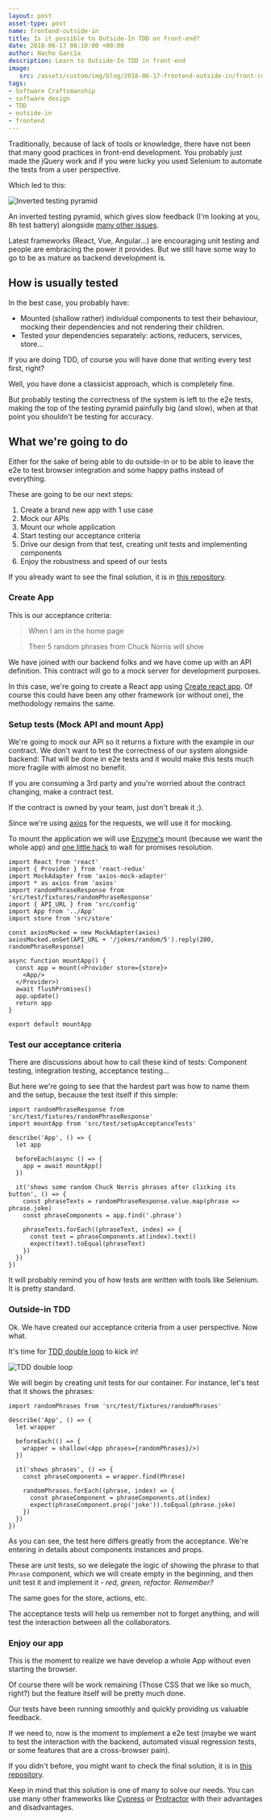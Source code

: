 ```yaml
---
layout: post
asset-type: post
name: frontend-outside-in
title: Is it possible to Outside-In TDD on front-end?
date: 2018-06-17 08:10:00 +00:00
author: Nacho García
description: Learn to Outside-In TDD in front-end
image:
   src: /assets/custom/img/blog/2018-06-17-frontend-outside-in/front-code.jpg
tags:
- Software Craftsmanship
- software design
- TDD
- outside-in
- frontend
---
```

Traditionally, because of lack of tools or knowledge, there have not been that many good practices in front-end development.
You probably just made the jQuery work and if you were lucky you used Selenium to automate the tests from a user perspective.

Which led to this:

![Inverted testing pyramid]({{site.baseurl}}/assets/custom/img/blog/2018-06-17-frontend-outside-in/inverted-pyramid.jpg)

An inverted testing pyramid, which gives slow feedback (I'm looking at you, 8h test battery) alongside [many other issues](https://martinfowler.com/bliki/TestPyramid.html).

Latest frameworks (React, Vue, Angular...) are encouraging unit testing and people are embracing the power it provides.
But we still have some way to go to be as mature as backend development is.

## How is usually tested
In the best case, you probably have:

 - Mounted (shallow rather) individual components to test their behaviour, mocking their dependencies and not rendering their children.
 - Tested your dependencies separately: actions, reducers, services, store...

If you are doing TDD, of course you will have done that writing every test first, right?

Well, you have done a classicist approach, which is completely fine.

But probably testing the correctness of the system is left to the e2e tests, making the top of the testing pyramid painfully big (and slow), when at that point you shouldn't be testing for accuracy.

## What we're going to do
Either for the sake of being able to do outside-in or to be able to leave the e2e to test browser integration and some happy paths instead of everything.

These are going to be our next steps:

1. Create a brand new app with 1 use case
2. Mock our APIs
3. Mount our whole application
4. Start testing our acceptance criteria
5. Drive our design from that test, creating unit tests and implementing components
6. Enjoy the robustness and speed of our tests

If you already want to see the final solution, it is in [this repository](https://github.com/nachogarcia/learning-outside-in).

### Create App
This is our acceptance criteria:

> When I am in the home page

> Then 5 random phrases from Chuck Norris will show

We have joined with our backend folks and we have come up with an API definition. This contract will go to a mock server for development purposes.

In this case, we're going to create a React app using [Create react app](https://github.com/facebook/create-react-app).
Of course this could have been any other framework (or without one), the methodology remains the same.

### Setup tests (Mock API and mount App)
We're going to mock our API so it returns a fixture with the example in our contract.
We don't want to test the correctness of our system alongside backend: That will be done in e2e tests and it would make this tests much more fragile with almost no benefit.

If you are consuming a 3rd party and you're worried about the contract changing, make a contract test.

If the contract is owned by your team, just don't break it ;).

Since we're using [axios](https://github.com/axios/axios) for the requests, we will use it for mocking.

To mount the application we will use [Enzyme's](http://airbnb.io/enzyme/docs/api/) mount (because we want the whole app) and [one little hack](https://github.com/facebook/jest/issues/2157) to wait for promises resolution.

```
import React from 'react'
import { Provider } from 'react-redux'
import MockAdapter from 'axios-mock-adapter'
import * as axios from 'axios'
import randomPhraseResponse from 'src/test/fixtures/randomPhraseResponse'
import { API_URL } from 'src/config'
import App from '../App'
import store from 'src/store'

const axiosMocked = new MockAdapter(axios)
axiosMocked.onGet(API_URL + '/jokes/random/5').reply(200, randomPhraseResponse)

async function mountApp() {
  const app = mount(<Provider store={store}>
    <App/>
  </Provider>)
  await flushPromises()
  app.update()
  return app
}

export default mountApp
```

### Test our acceptance criteria
There are discussions about how to call these kind of tests: Component testing, integration testing, acceptance testing...

But here we're going to see that the hardest part was how to name them and the setup, because the test itself if this simple:

```
import randomPhraseResponse from 'src/test/fixtures/randomPhraseResponse'
import mountApp from 'src/test/setupAcceptanceTests'

describe('App', () => {
  let app

  beforeEach(async () => {
    app = await mountApp()
  })

  it('shows some random Chuck Norris phrases after clicking its button', () => {
    const phraseTexts = randomPhraseResponse.value.map(phrase => phrase.joke)
    const phraseComponents = app.find('.phrase')

    phraseTexts.forEach((phraseText, index) => {
      const text = phraseComponents.at(index).text()
      expect(text).toEqual(phraseText)
    })
  })
})
```
It will probably remind you of how tests are written with tools like Selenium. It is pretty standard.

### Outside-in TDD
Ok. We have created our acceptance criteria from a user perspective. Now what.

It's time for [TDD double loop]({{site.baseurl}}/videos/2015-05-12-outside-in-tdd-part-1/) to kick in!

![TDD double loop]({{site.baseurl}}/assets/custom/img/blog/2018-06-17-frontend-outside-in/tdd-double-loop.png)

We will begin by creating unit tests for our container. For instance, let's test that it shows the phrases:

```
import randomPhrases from 'src/test/fixtures/randomPhrases'

describe('App', () => {
  let wrapper

  beforeEach(() => {
    wrapper = shallow(<App phrases={randomPhrases}/>)
  })

  it('shows phrases', () => {
    const phraseComponents = wrapper.find(Phrase)

    randomPhrases.forEach((phrase, index) => {
      const phraseComponent = phraseComponents.at(index)
      expect(phraseComponent.prop('joke')).toEqual(phrase.joke)
    })
  })
})
```
As you can see, the test here differs greatly from the acceptance. We're entering in details about components instances and props.

These are unit tests, so we delegate the logic of showing the phrase to that `Phrase` component, which we will create empty in the beginning, and then unit test it and implement it *- red, green, refactor. Remember?*

The same goes for the store, actions, etc.

The acceptance tests will help us remember not to forget anything, and will test the interaction between all the collaborators.

### Enjoy our app
This is the moment to realize we have develop a whole App without even starting the browser.

Of course there will be work remaining (Those CSS that we like so much, right?) but the feature itself will be pretty much done.

Our tests have been running smoothly and quickly providing us valuable feedback.

If we need to, now is the moment to implement a e2e test (maybe we want to test the interaction with the backend, automated visual regression tests, or some features that are a cross-browser pain).

If you didn't before, you might want to check the final solution, it is in [this repository](https://github.com/nachogarcia/learning-outside-in).

Keep in mind that this solution is one of many to solve our needs. You can use many other frameworks like [Cypress](https://www.cypress.io/) or [Protractor](https://www.protractortest.org/) with their advantages and disadvantages.

